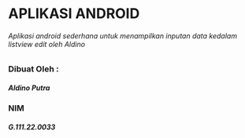 # APLIKASI ANDROID
###### Aplikasi android sederhana untuk menampilkan inputan data kedalam listview edit oleh Aldino

### Dibuat Oleh :
##### Aldino Putra
### NIM
##### G.111.22.0033